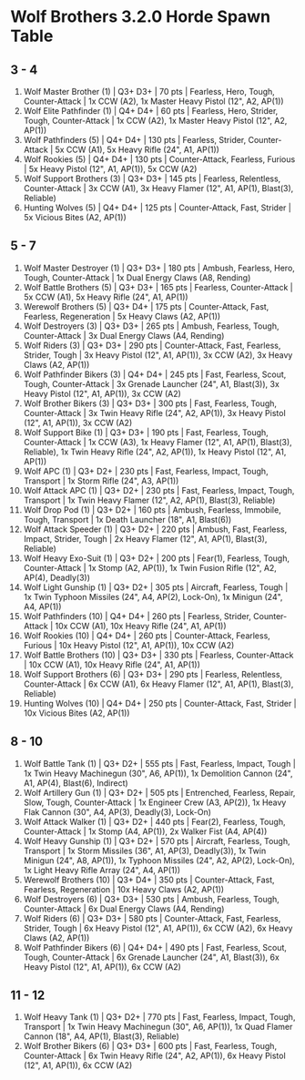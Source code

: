 # Wolf Brothers 3.2.0 Horde Spawn Table

## 3 - 4

1. Wolf Master Brother (1) | Q3+ D3+ | 70 pts | Fearless, Hero, Tough, Counter-Attack | 1x CCW (A2), 1x Master Heavy Pistol (12", A2, AP(1))
1. Wolf Elite Pathfinder (1) | Q4+ D4+ | 60 pts | Fearless, Hero, Strider, Tough, Counter-Attack | 1x CCW (A2), 1x Master Heavy Pistol (12", A2, AP(1))
1. Wolf Pathfinders (5) | Q4+ D4+ | 130 pts | Fearless, Strider, Counter-Attack | 5x CCW (A1), 5x Heavy Rifle (24", A1, AP(1))
1. Wolf Rookies (5) | Q4+ D4+ | 130 pts | Counter-Attack, Fearless, Furious | 5x Heavy Pistol (12", A1, AP(1)), 5x CCW (A2)
1. Wolf Support Brothers (3) | Q3+ D3+ | 145 pts | Fearless, Relentless, Counter-Attack | 3x CCW (A1), 3x Heavy Flamer (12", A1, AP(1), Blast(3), Reliable)
1. Hunting Wolves (5) | Q4+ D4+ | 125 pts | Counter-Attack, Fast, Strider | 5x Vicious Bites (A2, AP(1))

## 5 - 7

1. Wolf Master Destroyer (1) | Q3+ D3+ | 180 pts | Ambush, Fearless, Hero, Tough, Counter-Attack | 1x Dual Energy Claws (A8, Rending)
1. Wolf Battle Brothers (5) | Q3+ D3+ | 165 pts | Fearless, Counter-Attack | 5x CCW (A1), 5x Heavy Rifle (24", A1, AP(1))
1. Werewolf Brothers (5) | Q3+ D4+ | 175 pts | Counter-Attack, Fast, Fearless, Regeneration | 5x Heavy Claws (A2, AP(1))
1. Wolf Destroyers (3) | Q3+ D3+ | 265 pts | Ambush, Fearless, Tough, Counter-Attack | 3x Dual Energy Claws (A4, Rending)
1. Wolf Riders (3) | Q3+ D3+ | 290 pts | Counter-Attack, Fast, Fearless, Strider, Tough | 3x Heavy Pistol (12", A1, AP(1)), 3x CCW (A2), 3x Heavy Claws (A2, AP(1))
1. Wolf Pathfinder Bikers (3) | Q4+ D4+ | 245 pts | Fast, Fearless, Scout, Tough, Counter-Attack | 3x Grenade Launcher (24", A1, Blast(3)), 3x Heavy Pistol (12", A1, AP(1)), 3x CCW (A2)
1. Wolf Brother Bikers (3) | Q3+ D3+ | 300 pts | Fast, Fearless, Tough, Counter-Attack | 3x Twin Heavy Rifle (24", A2, AP(1)), 3x Heavy Pistol (12", A1, AP(1)), 3x CCW (A2)
1. Wolf Support Bike (1) | Q3+ D3+ | 190 pts | Fast, Fearless, Tough, Counter-Attack | 1x CCW (A3), 1x Heavy Flamer (12", A1, AP(1), Blast(3), Reliable), 1x Twin Heavy Rifle (24", A2, AP(1)), 1x Heavy Pistol (12", A1, AP(1))
1. Wolf APC (1) | Q3+ D2+ | 230 pts | Fast, Fearless, Impact, Tough, Transport | 1x Storm Rifle (24", A3, AP(1))
1. Wolf Attack APC (1) | Q3+ D2+ | 230 pts | Fast, Fearless, Impact, Tough, Transport | 1x Twin Heavy Flamer (12", A2, AP(1), Blast(3), Reliable)
1. Wolf Drop Pod (1) | Q3+ D2+ | 160 pts | Ambush, Fearless, Immobile, Tough, Transport | 1x Death Launcher (18", A1, Blast(6))
1. Wolf Attack Speeder (1) | Q3+ D2+ | 220 pts | Ambush, Fast, Fearless, Impact, Strider, Tough | 2x Heavy Flamer (12", A1, AP(1), Blast(3), Reliable)
1. Wolf Heavy Exo-Suit (1) | Q3+ D2+ | 200 pts | Fear(1), Fearless, Tough, Counter-Attack | 1x Stomp (A2, AP(1)), 1x Twin Fusion Rifle (12", A2, AP(4), Deadly(3))
1. Wolf Light Gunship (1) | Q3+ D2+ | 305 pts | Aircraft, Fearless, Tough | 1x Twin Typhoon Missiles (24", A4, AP(2), Lock-On), 1x Minigun (24", A4, AP(1))
1. Wolf Pathfinders (10) | Q4+ D4+ | 260 pts | Fearless, Strider, Counter-Attack | 10x CCW (A1), 10x Heavy Rifle (24", A1, AP(1))
1. Wolf Rookies (10) | Q4+ D4+ | 260 pts | Counter-Attack, Fearless, Furious | 10x Heavy Pistol (12", A1, AP(1)), 10x CCW (A2)
1. Wolf Battle Brothers (10) | Q3+ D3+ | 330 pts | Fearless, Counter-Attack | 10x CCW (A1), 10x Heavy Rifle (24", A1, AP(1))
1. Wolf Support Brothers (6) | Q3+ D3+ | 290 pts | Fearless, Relentless, Counter-Attack | 6x CCW (A1), 6x Heavy Flamer (12", A1, AP(1), Blast(3), Reliable)
1. Hunting Wolves (10) | Q4+ D4+ | 250 pts | Counter-Attack, Fast, Strider | 10x Vicious Bites (A2, AP(1))

## 8 - 10

1. Wolf Battle Tank (1) | Q3+ D2+ | 555 pts | Fast, Fearless, Impact, Tough | 1x Twin Heavy Machinegun (30", A6, AP(1)), 1x Demolition Cannon (24", A1, AP(4), Blast(6), Indirect)
1. Wolf Artillery Gun (1) | Q3+ D2+ | 505 pts | Entrenched, Fearless, Repair, Slow, Tough, Counter-Attack | 1x Engineer Crew (A3, AP(2)), 1x Heavy Flak Cannon (30", A4, AP(3), Deadly(3), Lock-On)
1. Wolf Attack Walker (1) | Q3+ D2+ | 440 pts | Fear(2), Fearless, Tough, Counter-Attack | 1x Stomp (A4, AP(1)), 2x Walker Fist (A4, AP(4))
1. Wolf Heavy Gunship (1) | Q3+ D2+ | 570 pts | Aircraft, Fearless, Tough, Transport | 1x Storm Missiles (36", A1, AP(3), Deadly(3)), 1x Twin Minigun (24", A8, AP(1)), 1x Typhoon Missiles (24", A2, AP(2), Lock-On), 1x Light Heavy Rifle Array (24", A4, AP(1))
1. Werewolf Brothers (10) | Q3+ D4+ | 350 pts | Counter-Attack, Fast, Fearless, Regeneration | 10x Heavy Claws (A2, AP(1))
1. Wolf Destroyers (6) | Q3+ D3+ | 530 pts | Ambush, Fearless, Tough, Counter-Attack | 6x Dual Energy Claws (A4, Rending)
1. Wolf Riders (6) | Q3+ D3+ | 580 pts | Counter-Attack, Fast, Fearless, Strider, Tough | 6x Heavy Pistol (12", A1, AP(1)), 6x CCW (A2), 6x Heavy Claws (A2, AP(1))
1. Wolf Pathfinder Bikers (6) | Q4+ D4+ | 490 pts | Fast, Fearless, Scout, Tough, Counter-Attack | 6x Grenade Launcher (24", A1, Blast(3)), 6x Heavy Pistol (12", A1, AP(1)), 6x CCW (A2)

## 11 - 12

1. Wolf Heavy Tank (1) | Q3+ D2+ | 770 pts | Fast, Fearless, Impact, Tough, Transport | 1x Twin Heavy Machinegun (30", A6, AP(1)), 1x Quad Flamer Cannon (18", A4, AP(1), Blast(3), Reliable)
1. Wolf Brother Bikers (6) | Q3+ D3+ | 600 pts | Fast, Fearless, Tough, Counter-Attack | 6x Twin Heavy Rifle (24", A2, AP(1)), 6x Heavy Pistol (12", A1, AP(1)), 6x CCW (A2)